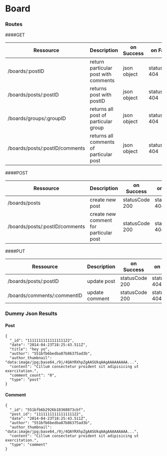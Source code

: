 # Board

### Routes
####GET

|Ressource   | Description  |  on Success | on Failure |
|---|---|---|---|
|/boards/:postID   | return particular post with comments    | json object | statusCode: 404 | 
|/boards/posts/:postID  | returns post with postID    | json object | statusCode: 404 |
|/boards/groups/:groupID  | returns all post of particular group     | json object | statusCode: 404 |
|/boards/posts/:postID/comments  | returns all comments of particular post     | json object | statusCode: 404 |

####POST

|Ressource   | Description  |  on Success | on Failure |
|---|---|---|---|
|/boards/posts  | create new post  | statusCode 200 | statusCode: 404 |
|/boards/posts/:postID/comments  | create new comment for particular post    | statusCode 200 | statusCode: 404 |

####PUT

|Ressource   | Description  |  on Success | on Failure |
|---|---|---|---|
|/boards/posts/:postID  | update post  | statusCode 200 | statusCode: 404 |
|/boards/comments/:commentID  | update comment  | statusCode 200 | statusCode: 404 |


### Dummy Json Results

#### Post

```
{
  "_id": "1111111111111111122",
  "date": "2014-04-23T18:25:43.511Z",
  "title": "hey yo",
  "author": "551bfb6bedba87b86375ad3b",
  "author_thumbnail": "data:image/jpg;base64,/9j/4QAYRXhpZgAASUkqAAgAAAAAAAAA...",
  "content": "Cillum consectetur proident sit adipisicing ut exercitation.",
  "comment_count": "0",
  "type": "post"
}

```

#### Comment
```
{
  "_id": "551bfb6b2926b18360873cbf",
  "post_id": "1111111111111111122",
  "date": "2014-04-23T18:25:43.511Z",
  "author": "551bfb6bedba87b86375ad3b",
  "author_thumbnail": "data:image/jpg;base64,/9j/4QAYRXhpZgAASUkqAAgAAAAAAAAA...",
  "content": "Cillum consectetur proident sit adipisicing ut exercitation.",
  "type": "comment"
}

```

